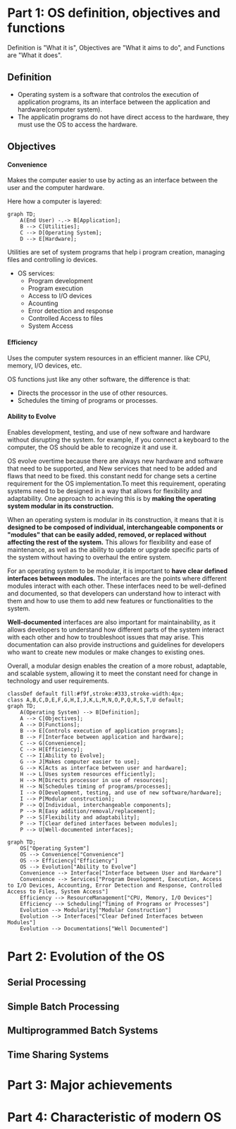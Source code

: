 # Part 1: OS definition, objectives and functions

Definition is "What it is", Objectives are "What it aims to do", and Functions are "What it does".

## Definition

- Operating system is a software that controlos the execution of application programs, its an interface between the application and hardware(computer system).
- The applicatin programs do not have direct access to the hardware, they must use the OS to access the hardware.

## Objectives

#### Convenience

Makes the computer easier to use by acting as an interface between the user and the computer hardware.

Here how a computer is layered:
```mermaid
graph TD;
    A(End User) -.-> B[Application];
    B --> C[Utilities];
    C --> D[Operating System];
    D --> E[Hardware];
```
Utilities are set of system programs that help i program creation, managing files and controlling io devices.

- OS services:
    - Program development
    - Program execution
    - Access to I/O devices
    - Acounting
    - Error detection and response
    - Controlled Access to files
    - System Access

#### Efficiency

Uses the computer system resources in an efficient manner. like CPU, memory, I/O devices, etc.

OS functions just like any other software, the difference is that:
- Directs the processor in the use of other resources.
- Schedules the timing of programs or processes.

#### Ability to Evolve

Enables development, testing, and use of new software and hardware without disrupting the system. for example, if you connect a keyboard to the computer, the OS should be able to recognize it and use it.

OS evolve overtime because there are always new hardware and software that need to be supported, and New services that need to be added and flaws that need to be fixed. this constant nedd for change sets a certine requirement for the OS implementation.To meet this requirement, operating systems need to be designed in a way that allows for flexibility and adaptability. One approach to achieving this is by __making the operating system modular in its construction.__

When an operating system is modular in its construction, it means that it is __designed to be composed of individual, interchangeable components or "modules" that can be easily added, removed, or replaced without affecting the rest of the system.__ This allows for flexibility and ease of maintenance, as well as the ability to update or upgrade specific parts of the system without having to overhaul the entire system.

For an operating system to be modular, it is important to __have clear defined interfaces between modules.__ The interfaces are the points where different modules interact with each other. These interfaces need to be well-defined and documented, so that developers can understand how to interact with them and how to use them to add new features or functionalities to the system.

__Well-documented__ interfaces are also important for maintainability, as it allows developers to understand how different parts of the system interact with each other and how to troubleshoot issues that may arise. This documentation can also provide instructions and guidelines for developers who want to create new modules or make changes to existing ones.

Overall, a modular design enables the creation of a more robust, adaptable, and scalable system, allowing it to meet the constant need for change in technology and user requirements.

```mermaid
classDef default fill:#f9f,stroke:#333,stroke-width:4px;
class A,B,C,D,E,F,G,H,I,J,K,L,M,N,O,P,Q,R,S,T,U default;
graph TD;
    A(Operating System) --> B[Definition];
    A --> C[Objectives];
    A --> D[Functions];
    B --> E[Controls execution of application programs];
    B --> F[Interface between application and hardware];
    C --> G[Convenience];
    C --> H[Efficiency];
    C --> I[Ability to Evolve];
    G --> J[Makes computer easier to use];
    G --> K[Acts as interface between user and hardware];
    H --> L[Uses system resources efficiently];
    H --> M[Directs processor in use of resources];
    H --> N[Schedules timing of programs/processes];
    I --> O[Development, testing, and use of new software/hardware];
    I --> P[Modular construction];
    P --> Q[Individual, interchangeable components];
    P --> R[Easy addition/removal/replacement];
    P --> S[Flexibility and adaptability];
    P --> T[Clear defined interfaces between modules];
    P --> U[Well-documented interfaces];

```

```mermaid
graph TD;
    OS["Operating System"]
    OS --> Convenience["Convenience"]
    OS --> Efficiency["Efficiency"]
    OS --> Evolution["Ability to Evolve"]
    Convenience --> Interface["Interface between User and Hardware"]
    Convenience --> Services["Program Development, Execution, Access to I/O Devices, Accounting, Error Detection and Response, Controlled Access to Files, System Access"]
    Efficiency --> ResourceManagement["CPU, Memory, I/O Devices"]
    Efficiency --> Scheduling["Timing of Programs or Processes"]
    Evolution --> Modularity["Modular Construction"]
    Evolution --> Interfaces["Clear Defined Interfaces between Modules"]
    Evolution --> Documentations["Well Documented"]
```

# Part 2: Evolution of the OS

## Serial Processing

## Simple Batch Processing

## Multiprogrammed Batch Systems

## Time Sharing Systems

# Part 3: Major achievements

# Part 4: Characteristic of modern OS
